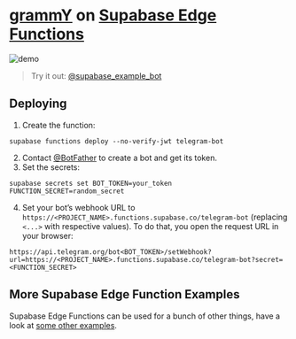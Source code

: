 # [grammY](https://grammy.dev) on [Supabase Edge Functions](https://supabase.com/edge-functions)

![demo](./demo.gif)

> Try it out: [@supabase_example_bot](https://t.me/supabase_example_bot)

## Deploying

1. Create the function:

```shell
supabase functions deploy --no-verify-jwt telegram-bot
```

2. Contact [@BotFather](https://t.me/BotFather) to create a bot and get its
   token.
3. Set the secrets:

```shell
supabase secrets set BOT_TOKEN=your_token FUNCTION_SECRET=random_secret
```

4. Set your bot’s webhook URL to
   `https://<PROJECT_NAME>.functions.supabase.co/telegram-bot` (replacing
   `<...>` with respective values). To do that, you open the request URL in your
   browser:

```text
https://api.telegram.org/bot<BOT_TOKEN>/setWebhook?url=https://<PROJECT_NAME>.functions.supabase.co/telegram-bot?secret=<FUNCTION_SECRET>
```

## More Supabase Edge Function Examples

Supabase Edge Functions can be used for a bunch of other things, have a look at
[some other examples](https://github.com/supabase/supabase/tree/master/examples/edge-functions).
